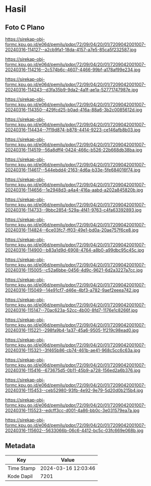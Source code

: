 # Hasil

## Foto C Plano

https://sirekap-obj-formc.kpu.go.id/e06d/pemilu/pdpr/72/09/04/20/01/7209042001007-20240316-114127--a2cb9fa1-18da-4157-a7e5-85ca5f232587.jpg

https://sirekap-obj-formc.kpu.go.id/e06d/pemilu/pdpr/72/09/04/20/01/7209042001007-20240316-114216--2c574b6c-4607-4466-99bf-a178af99e234.jpg

https://sirekap-obj-formc.kpu.go.id/e06d/pemilu/pdpr/72/09/04/20/01/7209042001007-20240316-114243--d3fa35b9-9da2-4a1f-ae1a-52771747987e.jpg

https://sirekap-obj-formc.kpu.go.id/e06d/pemilu/pdpr/72/09/04/20/01/7209042001007-20240316-114350--429fcd25-b0ad-416a-88a6-3b2c0085612d.jpg

https://sirekap-obj-formc.kpu.go.id/e06d/pemilu/pdpr/72/09/04/20/01/7209042001007-20240316-114434--7f19d874-b878-4414-9223-ce146afb8b03.jpg

https://sirekap-obj-formc.kpu.go.id/e06d/pemilu/pdpr/72/09/04/20/01/7209042001007-20240316-114519--56a8dff4-0424-466c-b526-22b668db38ba.jpg

https://sirekap-obj-formc.kpu.go.id/e06d/pemilu/pdpr/72/09/04/20/01/7209042001007-20240316-114617--544ebdd4-2163-4d6a-b33e-5fe684016f74.jpg

https://sirekap-obj-formc.kpu.go.id/e06d/pemilu/pdpr/72/09/04/20/01/7209042001007-20240316-114656--1e2948d3-a4a4-416a-aabd-a202a845820b.jpg

https://sirekap-obj-formc.kpu.go.id/e06d/pemilu/pdpr/72/09/04/20/01/7209042001007-20240316-114733--9bbc2854-529a-4f41-9763-c4fa63392893.jpg

https://sirekap-obj-formc.kpu.go.id/e06d/pemilu/pdpr/72/09/04/20/01/7209042001007-20240316-114824--6ce03fc7-ff03-49e1-bd0a-20ae757f6ce8.jpg

https://sirekap-obj-formc.kpu.go.id/e06d/pemilu/pdpr/72/09/04/20/01/7209042001007-20240316-114900--b83a1d9d-6908-4764-a8b0-a99dbc95c45c.jpg

https://sirekap-obj-formc.kpu.go.id/e06d/pemilu/pdpr/72/09/04/20/01/7209042001007-20240316-115005--c52a6bbe-0456-4d9c-9621-6d2a3227a7cc.jpg

https://sirekap-obj-formc.kpu.go.id/e06d/pemilu/pdpr/72/09/04/20/01/7209042001007-20240316-115049--14e91cf7-d46e-4bf3-a782-9aef2eeea742.jpg

https://sirekap-obj-formc.kpu.go.id/e06d/pemilu/pdpr/72/09/04/20/01/7209042001007-20240316-115147--70ac623a-52cc-4b00-8fd7-1176e1c8266f.jpg

https://sirekap-obj-formc.kpu.go.id/e06d/pemilu/pdpr/72/09/04/20/01/7209042001007-20240316-115221--298fa9b4-1a37-45a6-9505-1f219c98ead0.jpg

https://sirekap-obj-formc.kpu.go.id/e06d/pemilu/pdpr/72/09/04/20/01/7209042001007-20240316-115321--3f465b86-cb74-461b-ae41-968c5cc6c63a.jpg

https://sirekap-obj-formc.kpu.go.id/e06d/pemilu/pdpr/72/09/04/20/01/7209042001007-20240316-115416--673675d5-0b11-45b9-a728-156ed2a6b376.jpg

https://sirekap-obj-formc.kpu.go.id/e06d/pemilu/pdpr/72/09/04/20/01/7209042001007-20240316-115453--ceb52980-93fb-4e92-9e79-5d20d0b215b4.jpg

https://sirekap-obj-formc.kpu.go.id/e06d/pemilu/pdpr/72/09/04/20/01/7209042001007-20240316-115523--edcff3cc-d001-4a86-bb0c-3e031579ea7a.jpg

https://sirekap-obj-formc.kpu.go.id/e06d/pemilu/pdpr/72/09/04/20/01/7209042001007-20240316-115602--5633066b-06c6-4412-bc5c-03fc669e068b.jpg


## Metadata

| Key        | Value               |
| ---------- | ------------------- |
| Time Stamp | 2024-03-16 12:03:46 |
| Kode Dapil | 7201                |



